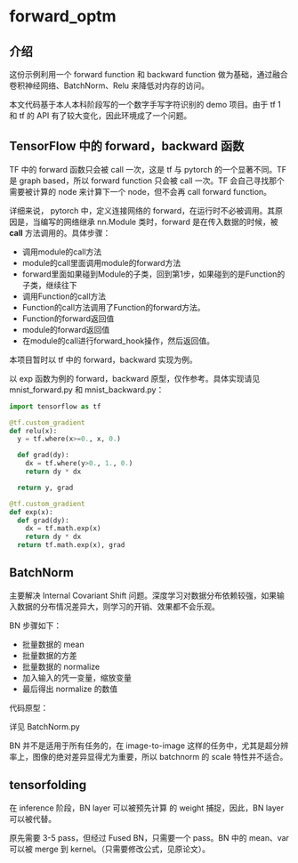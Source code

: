 # forward_optm

## 介绍

这份示例利用一个 forward function 和 backward function 做为基础，通过融合卷积神经网络、BatchNorm、Relu 来降低对内存的访问。

本文代码基于本人本科阶段写的一个数字手写字符识别的 demo 项目。由于 tf 1 和 tf 的 API 有了较大变化，因此环境成了一个问题。

## TensorFlow 中的 forward，backward 函数

TF 中的 forward 函数只会被 call 一次，这是 tf 与 pytorch 的一个显著不同。TF 是 graph based，所以 forward function 只会被 call 一次。TF 会自己寻找那个需要被计算的 node 来计算下一个 node，但不会再 call forward function。

详细来说， pytorch 中，定义连接网络的 forward，在运行时不必被调用。其原因是，当编写的网络继承 nn.Module 类时，forward 是在传入数据的时候，被 __call__ 方法调用的。具体步骤：

- 调用module的call方法
- module的call里面调用module的forward方法
- forward里面如果碰到Module的子类，回到第1步，如果碰到的是Function的子类，继续往下
- 调用Function的call方法
- Function的call方法调用了Function的forward方法。
- Function的forward返回值
- module的forward返回值
- 在module的call进行forward_hook操作，然后返回值。


本项目暂时以 tf 中的 forward，backward 实现为例。

以 exp 函数为例的 forward，backward 原型，仅作参考。具体实现请见 mnist_forward.py 和 mnist_backward.py：

```python
import tensorflow as tf

@tf.custom_gradient
def relu(x):
  y = tf.where(x>=0., x, 0.)

  def grad(dy):
    dx = tf.where(y>0., 1., 0.)
    return dy * dx

  return y, grad

@tf.custom_gradient
def exp(x):
  def grad(dy):
    dx = tf.math.exp(x)
    return dy * dx
  return tf.math.exp(x), grad
```

## BatchNorm

主要解决 Internal Covariant Shift 问题。深度学习对数据分布依赖较强，如果输入数据的分布情况差异大，则学习的开销、效果都不会乐观。

BN 步骤如下：

- 批量数据的 mean
- 批量数据的方差
- 批量数据的 normalize
- 加入输入的凭一变量，缩放变量
- 最后得出 normalize 的数值

代码原型：

详见 BatchNorm.py

BN 并不是适用于所有任务的，在 image-to-image 这样的任务中，尤其是超分辨率上，图像的绝对差异显得尤为重要，所以 batchnorm 的 scale 特性并不适合。

## tensorfolding

在 inference 阶段，BN layer 可以被预先计算 的 weight 捕捉，因此，BN layer 可以被代替。

原先需要 3-5 pass，但经过 Fused BN，只需要一个 pass。BN 中的 mean、var 可以被 merge 到 kernel。（只需要修改公式，见原论文）。

